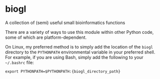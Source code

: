 # biogl
A collection of (semi) useful small bioinformatics functions

There are a variety of ways to use this module within other Python code, some of which are platform-dependent.

On Linux, my preferred method is to simply add the location of the `biogl` directory to the `PYTHONPATH` environmental variable in your preferred shell. For example, if you are using Bash, simply add the following to your `~/.bashrc` file:

```
export PYTHONPATH=$PYTHONPATH:{biogl_directory_path}
```

